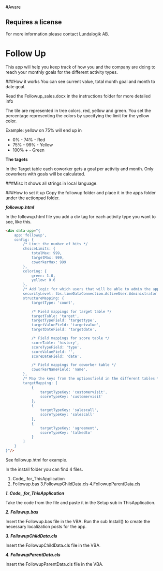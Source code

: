 #Aware

## Requires a license
For more information please contact Lundalogik AB.

#  Follow Up #
This app will help you keep track of how you and the company are doing to reach your monthly goals for the different activity types.

###How it works
You can see current value, total month goal and month to date goal.

Read the Followup_sales.docx in the instructions folder for more detailed info

The tile are represented in tree colors, red, yellow and green. You set the percentage representing the colors by specifying the limit for the yellow color.

Example: yellow on 75% will end up in 

* 0% - 74% - Red
* 75% - 99% - Yellow
* 100% + - Green

**The tagets**

In the Target table each coworker gets a goal per activity and month. Only coworkers with goals will be calculated.

###Misc
It shows all strings in local language.

###How to set it up
Copy the followup folder and place it in the apps folder under the actionpad folder.

***followup.html***

In the followup.html file you add a div tag for each activity type you want to see, like this.
```html
<div data-app="{
    app:'followup', 
    config: {
        /* Limit the number of hits */
        choiceLimits: {
            totalMax: 999,
            targetMax: 999,
            coworkerMax: 999
        },
    	coloring: {
    		green: 1.0,
    		yellow: 0.6 
    	},
        /* Add logic for which users that will be able to admin the app, example only users in the group administrator */
        securityLevel: lbs.limeDataConnection.ActiveUser.Administrator && 'admin' || 'user',
        structureMapping: {
            targetType: 'count',

            /* Field mappings for target table */
            targetTable: 'target',
            targetTypeField: 'targettype',
            targetValueField: 'targetvalue',
            targetDateField: 'targetdate',

            /* Field mappings for score table */
            scoreTable: 'history',
            scoreTypeField: 'type',
            scoreValueField: '',
            scoreDateField: 'date',

            /* Field mappings for coworker table */
            coworkerNameField: 'name',
        },
        /* Map the keys from the optionsfield in the different tables */
    	targetMapping: [
    		{
                targetTypeKey: 'customervisit',
    			scoreTypeKey: 'customervisit'
    		},
            {
                targetTypeKey: 'salescall',
                scoreTypeKey: 'salescall' 
            },
            {
                targetTypeKey: 'agreement',
                scoreTypeKey: 'talkedto' 
            }
    	]
	}
}"/>
```
    
See followup.html for example.

In the install folder you can find 4 files.

1. Code_ for_ThisApplication
2. Followup.bas
3.FollowupChildData.cls
4.FollowupParentData.cls

***1. Code_ for_ThisApplication***

Take the code from the file and paste it in the Setup sub in ThisApplication.

***2. Followup.bas***

Insert the Followup.bas file in the VBA. Run the sub Install() to create the necessary localization posts for the app.

***3. FollowupChildData.cls***

Insert the FollowupChildData.cls file in the VBA.

***4. FollowupParentData.cls***

Insert the FollowupParentData.cls file in the VBA.


